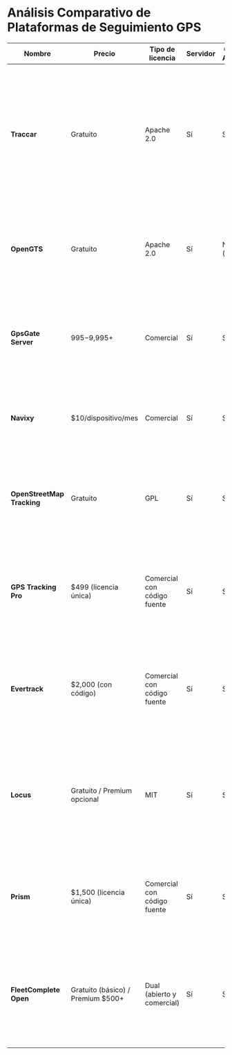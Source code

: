 # Análisis Comparativo de Plataformas de Seguimiento GPS

| Nombre | Precio | Tipo de licencia | Servidor | Cliente Android | Cliente iOS | Desarrollo frontend/backend | Ventajas | Desventajas | Calificación |
|--------|--------|------------------|----------|----------------|-------------|----------------------------|----------|-------------|--------------|
| **Traccar** | Gratuito | Apache 2.0 | Sí | Sí | Sí | Java (backend), JavaScript/HTML5 (frontend) | • Código abierto y gratuito<br>• Soporte +170 protocolos<br>• Altamente escalable<br>• Fácil integración mapas personalizados<br>• Amplia comunidad<br>• Compatible MySQL, PostgreSQL | • Interfaz menos intuitiva<br>• Requiere conocimientos técnicos<br>• Soporte limitado a foros | 9/10 |
| **OpenGTS** | Gratuito | Apache 2.0 | Sí | No (oficial) | No (oficial) | Java (backend), JSP/HTML (frontend) | • Gratuito y código abierto<br>• Muy maduro y estable<br>• Altamente personalizable<br>• Excelente documentación | • Curva aprendizaje pronunciada<br>• Interfaz anticuada<br>• Desarrollo lento<br>• Requiere conocimientos técnicos | 7.5/10 |
| **GpsGate Server** | $995-$9,995+ | Comercial | Sí | Sí | Sí | .NET (backend), JavaScript/HTML5 (frontend) | • Interfaz moderna<br>• Potentes herramientas analíticas<br>• Excelente soporte técnico<br>• Fácil integración empresarial | • Precio elevado<br>• No es código abierto<br>• Dependencia del proveedor | 8.5/10 |
| **Navixy** | $10/dispositivo/mes | Comercial | Sí | Sí | Sí | PHP/Python (backend), JavaScript/React (frontend) | • Interfaz moderna y atractiva<br>• Amplia gama de informes<br>• Excelente API<br>• Opciones nube o local | • Costo recurrente<br>• Personalización limitada<br>• Dependencia para actualizaciones | 8/10 |
| **OpenStreetMap Tracking** | Gratuito | GPL | Sí | Sí | Limitado | PHP (backend), JavaScript/Leaflet (frontend) | • Totalmente gratuito<br>• Integración con OpenStreetMap<br>• Personalizable<br>• Consumo mínimo recursos | • Funcionalidades básicas<br>• Soporte comunitario limitado<br>• Requiere conocimientos técnicos | 7/10 |
| **GPS Tracking Pro** | $499 (licencia única) | Comercial con código fuente | Sí | Sí | Sí | PHP/Laravel (backend), Vue.js (frontend) | • Acceso al código fuente<br>• Interfaz moderna<br>• Buena documentación<br>• Soporte técnico incluido<br>• Adaptable a diferentes mapas | • Costo inicial moderado<br>• Comunidad pequeña<br>• Actualizaciones con pago adicional | 8/10 |
| **Evertrack** | $2,000 (con código) | Comercial con código fuente | Sí | Sí | Sí | .NET Core (backend), Angular (frontend) | • Acceso completo al código<br>• Personalización ilimitada<br>• Sin costos recurrentes<br>• Buena compatibilidad dispositivos | • Costo inicial elevado<br>• Requiere conocimientos .NET<br>• Comunidad pequeña | 7.5/10 |
| **Locus** | Gratuito / Premium opcional | MIT | Sí | Sí | No | Node.js (backend), React (frontend) | • Código abierto moderno<br>• Stack tecnológico actual<br>• Buena escalabilidad<br>• API REST documentada<br>• Integración mapas personalizados | • Sin cliente iOS oficial<br>• Menos maduro<br>• Requiere conocimientos técnicos<br>• Comunidad pequeña | 7/10 |
| **Prism** | $1,500 (licencia única) | Comercial con código fuente | Sí | Sí | Sí | Python/Django (backend), React (frontend) | • Acceso al código fuente<br>• Arquitectura moderna<br>• Buena documentación<br>• Interfaz intuitiva<br>• Soporte para INEGI/GIS | • Costo inicial elevado<br>• Soporte técnico limitado<br>• Menos protocolos soportados | 8/10 |
| **FleetComplete Open** | Gratuito (básico) / Premium $500+ | Dual (abierto y comercial) | Sí | Sí | Sí | Java/Spring (backend), Angular (frontend) | • Base código abierto con módulos premium<br>• Stack tecnológico moderno<br>• Buena escalabilidad<br>• Documentación detallada | • Algunas características requieren licencias<br>• Implementación compleja<br>• Menos maduro que alternativas | 7.5/10 |
